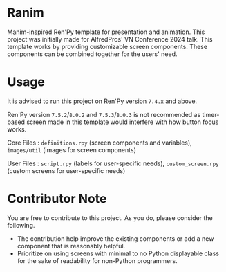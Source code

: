 # Ranim

Manim-inspired Ren'Py template for presentation and animation. This project was initially made for AlfredPros' VN Conference 2024 talk. This template works by providing customizable screen components. These components can be combined together for the users' need.

# Usage

It is advised to run this project on Ren'Py version `7.4.x` and above.

Ren'Py version `7.5.2`/`8.0.2` and `7.5.3`/`8.0.3` is not recommended as timer-based screen made in this template would interfere with how button focus works.

Core Files : `definitions.rpy` (screen components and variables), `images/util` (images for screen components)

User Files : `script.rpy` (labels for user-specific needs), `custom_screen.rpy` (custom screens for user-specific needs)

# Contributor Note

You are free to contribute to this project. As you do, please consider the following.

- The contribution help improve the existing components or add a new component that is reasonably helpful.
- Prioritize on using screens with minimal to no Python displayable class for the sake of readability for non-Python programmers.
